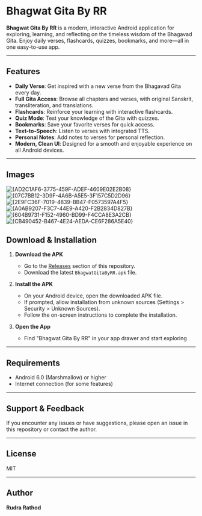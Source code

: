 # Bhagwat Gita By RR

**Bhagwat Gita By RR** is a modern, interactive Android application for exploring, learning, and reflecting on the timeless wisdom of the Bhagavad Gita. Enjoy daily verses, flashcards, quizzes, bookmarks, and more—all in one easy-to-use app.

---

## Features

- **Daily Verse**: Get inspired with a new verse from the Bhagavad Gita every day.
- **Full Gita Access**: Browse all chapters and verses, with original Sanskrit, transliteration, and translations.
- **Flashcards**: Reinforce your learning with interactive flashcards.
- **Quiz Mode**: Test your knowledge of the Gita with quizzes.
- **Bookmarks**: Save your favorite verses for quick access.
- **Text-to-Speech**: Listen to verses with integrated TTS.
- **Personal Notes**: Add notes to verses for personal reflection.
- **Modern, Clean UI**: Designed for a smooth and enjoyable experience on all Android devices.

---
## Images
![{AD2C1AF6-3775-459F-ADEF-4609E02E2B08}](https://github.com/user-attachments/assets/59b49039-06a4-44e4-96a3-40c35ce09483)
![{07C7BB12-3D9F-4A6B-A5E5-3F157C5D2D96}](https://github.com/user-attachments/assets/6e16a96c-b4e3-4f85-9214-0013f51570ac)
![{2E9FC36F-7019-4839-BB47-F0573597A4F5}](https://github.com/user-attachments/assets/df273c5d-c30a-43d8-992c-e6456fe2f1d1)
![{A0AB9207-F3C7-44E9-A420-F2B2834D827B}](https://github.com/user-attachments/assets/585653cb-7ad6-49eb-8bc5-404e97a33a28)
![{604B9731-F152-4960-BD99-F4CCA8E3A2CB}](https://github.com/user-attachments/assets/6518613b-2e3d-4b5e-b850-adf73d7cb45c)
![{CB490452-B467-4E24-AEDA-CE6F286A5E40}](https://github.com/user-attachments/assets/9b573050-6ec9-4fd2-9fcc-5315716cfbad)

## Download & Installation

1. **Download the APK**
   - Go to the [Releases](https://github.com/Rudrar77/Bhagwat-Gita-App) section of this repository.
   - Download the latest `BhagwatGitaByRR.apk` file.

2. **Install the APK**
   - On your Android device, open the downloaded APK file.
   - If prompted, allow installation from unknown sources (Settings > Security > Unknown Sources).
   - Follow the on-screen instructions to complete the installation.

3. **Open the App**
   - Find "Bhagwat Gita By RR" in your app drawer and start exploring

---

## Requirements

- Android 6.0 (Marshmallow) or higher
- Internet connection (for some features)

---

## Support & Feedback

If you encounter any issues or have suggestions, please open an issue in this repository or contact the author.

---

## License

MIT

---

## Author

**Rudra Rathod**
